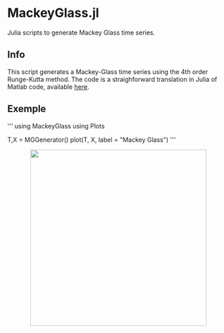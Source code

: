 # MackeyGlass.jl
Julia scripts to generate Mackey Glass time series.

## Info
This script generates a Mackey-Glass time series using the 4th 
order Runge-Kutta method. The code is a straighforward translation 
in Julia of Matlab code, available [here](https://ww2.mathworks.cn/matlabcentral/fileexchange/24390-mackey-glass-time-series-generator?s_tid=prof_contriblnk).                                           
 

## Exemple

'''
using MackeyGlass
using Plots

T,X = MGGenerator()
plot(T, X, label = "Mackey Glass")
'''
<p align="center">
<img width="400px" src="https://github.com/JonathanCourtois/Mackey-Glass-Generator/blob/master/MGplot.png"/>
</p>
